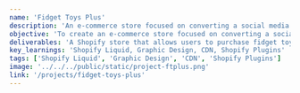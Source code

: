 ```yaml
---
name: 'Fidget Toys Plus'
description: 'An e-commerce store focused on converting a social media audience to sales.'
objective: 'To create an e-commerce store focused on converting a social media audience to sales.'
deliverables: 'A Shopify store that allows users to purchase fidget toys.'
key_learnings: 'Shopify Liquid, Graphic Design, CDN, Shopify Plugins'
tags: ['Shopify Liquid', 'Graphic Design', 'CDN', 'Shopify Plugins']
image: '../../../public/static/project-ftplus.png'
link: '/projects/fidget-toys-plus'
---
```

